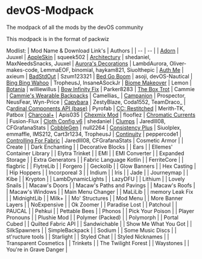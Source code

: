 # devOS-Modpack

The modpack of all the mods by the devOS community

This modpack is in the format of packwiz

Modlist:
| Mod Name & Download Link's | Authors |
| -- | -- |
| [Adorn](https://modrinth.com/mod/adorn) | Juuxel
| [AppleSkin](https://modrinth.com/mod/appleskin) | squeek502
| [Architectury](https://modrinth.com/mod/architectury-api) | shedaniel, MaxNeedsSnacks, Juuxel
| [Aurora's Decorations](https://github.com/LambdAurora/AurorasDecorations) | LambdAurora, Oliver-makes-code, LemmaEOF, binomial, haykam821, Siuolthepic
| [Auth Me](https://modrinth.com/mod/auth-me) | axieum
| [BadStdOut](https://modrinth.com/mod/badstdout) | Szum123321
| [Bed Go Boom](https://modrinth.com/mod/bedgoboom) | asoji, devOS-Nautical
| [Bing Bing Wahoo](https://github.com/Ignoramuses/bing-bing-wahoo) | TropheusJ, InsaneASockJr
| [Biome Makeover](https://modrinth.com/mod/biome-makeover) | Lemon
| [Botania](https://modrinth.com/mod/botania) | williewillus
| [Bow Infinity Fix](https://www.curseforge.com/minecraft/mc-mods/bow-infinity-fix) | Parker8283
| [The Box Trot](https://modrinth.com/mod/the-box-trot) | Cammie
| [Cammie's Wearable Backpacks](https://www.curseforge.com/minecraft/mc-mods/cammies-wearable-backpacks) | Camellias_
| [Campanion](https://modrinth.com/mod/campanion) | Prospector, NeusFear, Wyn-Price
| [Capybara](https://www.curseforge.com/minecraft/mc-mods/capybara-fabric) | ZestyBlaze, Coda1552, TeamDraco_
| C[ardinal Components API (base)](https://modrinth.com/mod/cardinal-components-api) | Pyrofab
| [CC: Restitched](https://modrinth.com/mod/cc-restitched) | Merith-TK, Patbox
| [Charcoal+](https://modrinth.com/mod/charcoalplus) | Apis035
| [Chexmix Mod](https://modrinth.com/mod/chex-mix-mod) | flooflez
| [Chromatic Currents](https://modrinth.com/mod/chromatic-currents) | Fusion-Flux
| [Cloth Config v6](https://modrinth.com/mod/cloth-config) | shedaniel
| [Clumps](https://www.curseforge.com/minecraft/mc-mods/clumps) | Jaredlll08, CFGrafanaStats
| [CobbleGen](https://modrinth.com/mod/cobblegen) | null2264
| [Consistency Plus](https://modrinth.com/mod/consistencyplus) | Siuolplex, emmaffle, IMS212, Cart3r1234, TropheusJ
| [Continuity](https://modrinth.com/mod/continuity) | peppercode1
| [Controlling For Fabric](https://www.curseforge.com/minecraft/mc-mods/controlling) | Jaredlll08, CFGrafanaStats
| Cosmetic Armor | 
| Create | 
| Dark Enchanting | 
| Decorative Blocks | 
| Ears | 
| Ellemes' Container Library | 
| Elytra Trinket | 
| EMI | 
| EMI Converter | 
| Expanded Storage | 
| Extra Generators | 
| Fabric Language Kotlin | 
| FerriteCore | 
| flagbric | 
| FlytreLib | 
| Forgero |
| Geckolib |
| Glow Banners |
| Hex Casting |
| Hip Hoppers |
| Incorporeal 3 |
| Indium |
| Iris |
| Jade |
| Journeymap |
| Kibe |
| Krypton |
| LambDynamicLights |
| LazyDFU |
| Lithium |
| Lovely Snails |
| Macaw's Doors |
| Macaw's Paths and Pavings |
| Macaw's Roofs |
| Macaw's Windows |
| Main Menu Changer |
| MaLiLib |
| memory Leak Fix |
| MidnightLib |
| Milk+ |
| Mo' Structures |
| Mod Menu |
| More Banner Layers |
| NoExpensive |
| Ok Zoomer |
| Paradise Lost |
| Patchoul |
| PAUCAL |
| Pehkui |
| Pettable Bees |
| Phonos |
| Pick Your Poison |
| Player Pronouns |
| Plushie Mod |
| Polymer (Packed) |
| Polymorph |
| Portal Cubed |
| Quilted Fabric API |
| Sandwichable |
| Show Me What You Got |
| SilkSpawners |
| SimpleBackpack |
| Sodium |
| Some Music Discs |
| st'ructure tools |
| Starlight |
| Styled Chat |
| Styled Nicknames |
| Transparent Cosmetics |
| Trinkets |
| The Twilight Forest |
| Waystones |
| You're in Grave Danger |